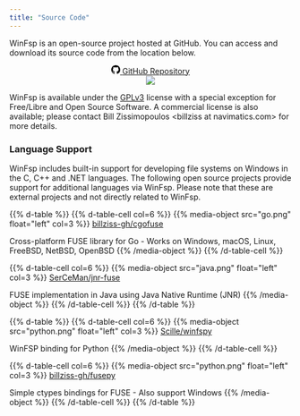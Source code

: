 ```yaml
---
title: "Source Code"
---
```


WinFsp is an open-source project hosted at GitHub. You can access and download its source code from the location below.

<center class="my-5">
<a class="btn mb-3" style="width:240px;" href="https://github.com/billziss-gh/winfsp" role="button">
  <svg class="v-align-middle mr-1 auto-invert" xmlns="http://www.w3.org/2000/svg" width="16" height="16" viewBox="0 0 16 16"><path fill-rule="evenodd" d="M8 0C3.58 0 0 3.58 0 8c0 3.54 2.29 6.53 5.47 7.59.4.07.55-.17.55-.38 0-.19-.01-.82-.01-1.49-2.01.37-2.53-.49-2.69-.94-.09-.23-.48-.94-.82-1.13-.28-.15-.68-.52-.01-.53.63-.01 1.08.58 1.23.82.72 1.21 1.87.87 2.33.66.07-.52.28-.87.51-1.07-1.78-.2-3.64-.89-3.64-3.95 0-.87.31-1.59.82-2.15-.08-.2-.36-1.02.08-2.12 0 0 .67-.21 2.2.82.64-.18 1.32-.27 2-.27.68 0 1.36.09 2 .27 1.53-1.04 2.2-.82 2.2-.82.44 1.1.16 1.92.08 2.12.51.56.82 1.27.82 2.15 0 3.07-1.87 3.75-3.65 3.95.29.25.54.73.54 1.48 0 1.07-.01 1.93-.01 2.2 0 .21.15.46.55.38A8.013 8.013 0 0016 8c0-4.42-3.58-8-8-8z"/></svg>
  <span class="v-align-middle">GitHub Repository</span>
</a><br/>
<a href="https://ci.appveyor.com/project/billziss-gh/winfsp/branch/master" role="button"><img src="https://ci.appveyor.com/api/projects/status/el00t4v9t8lr3b1f/branch/master?svg=true"></a>
</center>

WinFsp is available under the [GPLv3](https://github.com/billziss-gh/winfsp/blob/master/License.txt) license with a special exception for Free/Libre and Open Source Software. A commercial license is also available; please contact Bill Zissimopoulos \<billziss at navimatics.com> for more details.

### Language Support

WinFsp includes built-in support for developing file systems on Windows in the C, C++ and .NET languages. The following open source projects provide support for additional languages via WinFsp. Please note that these are external projects and not directly related to WinFsp.

{{% d-table %}}
{{% d-table-cell col=6 %}}
{{% media-object src="go.png" float="left" col=3 %}}
[billziss-gh/cgofuse](https://github.com/billziss-gh/cgofuse)

Cross-platform FUSE library for Go - Works on Windows, macOS, Linux, FreeBSD, NetBSD, OpenBSD
{{% /media-object %}}
{{% /d-table-cell %}}

{{% d-table-cell col=6 %}}
{{% media-object src="java.png" float="left" col=3 %}}
[SerCeMan/jnr-fuse](https://github.com/SerCeMan/jnr-fuse)

FUSE implementation in Java using Java Native Runtime (JNR)
{{% /media-object %}}
{{% /d-table-cell %}}
{{% /d-table %}}

{{% d-table %}}
{{% d-table-cell col=6 %}}
{{% media-object src="python.png" float="left" col=3 %}}
[Scille/winfspy](https://github.com/Scille/winfspy)

WinFSP binding for Python
{{% /media-object %}}
{{% /d-table-cell %}}

{{% d-table-cell col=6 %}}
{{% media-object src="python.png" float="left" col=3 %}}
[billziss-gh/fusepy](https://github.com/billziss-gh/fusepy)

Simple ctypes bindings for FUSE - Also support Windows
{{% /media-object %}}
{{% /d-table-cell %}}
{{% /d-table %}}
